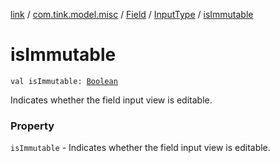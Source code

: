 [link](../../../index.md) / [com.tink.model.misc](../../index.md) / [Field](../index.md) / [InputType](index.md) / [isImmutable](./is-immutable.md)

# isImmutable

`val isImmutable: `[`Boolean`](https://kotlinlang.org/api/latest/jvm/stdlib/kotlin/-boolean/index.html)

Indicates whether the field input view is editable.

### Property

`isImmutable` - Indicates whether the field input view is editable.